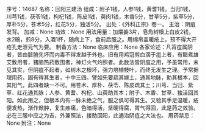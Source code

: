 序号：14687
名称：回阳三建汤
组成：附子1钱，人参1钱，黄耆1钱，当归1钱，川芎1钱，茯苓1钱，枸杞1钱，陈皮1钱，萸肉1钱，木香5分，甘草5分，紫草5分，厚朴5分，苍术5分，红花5分，独活5分。
出处：《外科正宗》卷一。
主治：阴疽发背。
加减：None
功效：None
用法用量：加煨姜3片，皂角树根上白皮2钱，水2碗，煎8分，入酒1杯，随病上下，食前后服之。用绵帛盖暖疮上，预不得大开疮孔走泄元气为要。
制备方法：None
临床应用：None
各家论述：凡背疽属阴者，皆由脏腑先坏而内毒不得发越于外也。旧有用鸡冠剪血滴于疽上者，有醋煮雄艾敷用者，猪脑热药敷围者，神灯火气灼照者。此数法皆阴疽之用，予虽常用，未见其实，但阴疽不起者，如树木之根坏，强力培植枝叶，而终无发生之理。予常据理用药，固有得其生者，十中三四。譬如先要疏其嫁土，通其地脉，助其根本，回其阳气，此四者缺一不可。用苍术、厚朴、茯苓、陈皮疏其土；川芎、当归、紫草、红花通其脉；人参、黄耆、枸杞、山萸助其本；附子、木香、甘草、独活回其阳。如此用之，但根本内有一脉未绝之气，服之俱可得其生。又验其手足温暖，疮便发热，渐作焮肿，复生疼痛，色暗得活，坚硬得腐，胃气得回，此是药之效验。必在三服中应之为吉，外兼照法，接助回阳，此通治阴疽之大法也。
用药禁忌：None
附注：None
